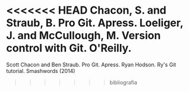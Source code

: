 <<<<<<< HEAD
Chacon, S. and Straub, B. Pro Git. Apress.
Loeliger, J. and McCullough, M. Version control with Git. O'Reilly.
=======
Scott Chacon and Ben Straub. Pro Git. Apress.
Ryan Hodson. Ry's Git tutorial. Smashwords (2014)
>>>>>>> bibliografia
